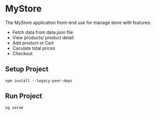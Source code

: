 # MyStore

The MyStore application front-end use for manage store with features:

- Fetch data from data.json file
- View products/ product detail
- Add product ot Cart
- Caculate total prices
- Checkout

## Setup Project

```
npm install --legacy-peer-deps
```

## Run Project

```
ng serve
```
